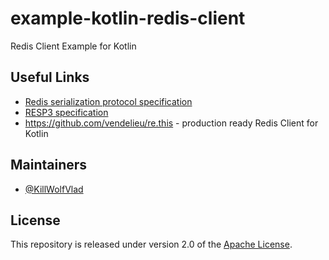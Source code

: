 # example-kotlin-redis-client

Redis Client Example for Kotlin

## Useful Links

- [Redis serialization protocol specification](https://redis.io/docs/latest/develop/reference/protocol-spec/)
- [RESP3 specification](https://github.com/redis/redis-specifications/blob/master/protocol/RESP3.md)
- <https://github.com/vendelieu/re.this> - production ready Redis Client for Kotlin

## Maintainers

- [@KillWolfVlad](https://github.com/KillWolfVlad)

## License

This repository is released under version 2.0 of the
[Apache License](https://www.apache.org/licenses/LICENSE-2.0).
